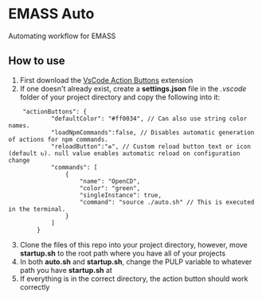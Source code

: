 # EMASS Auto
Automating workflow for EMASS
## How to use
1. First download the [VsCode Action Buttons](https://marketplace.visualstudio.com/items?itemName=seunlanlege.action-buttons) extension
2. If one doesn't already exist, create a **settings.json** file in the *.vscode* folder of your project directory and copy the following into it: 
```
    "actionButtons": {
            "defaultColor": "#ff0034", // Can also use string color names.
            "loadNpmCommands":false, // Disables automatic generation of actions for npm commands.
            "reloadButton":"♻️", // Custom reload button text or icon (default ↻). null value enables automatic reload on configuration change
            "commands": [
                {
                    "name": "OpenCD",
                    "color": "green",
                    "singleInstance": true,
                    "command": "source ./auto.sh" // This is executed in the terminal.
                }
            ]
        }
```
3. Clone the files of this repo into your project directory, however, move **startup.sh** to the root path where you have all of your projects
4. In both **auto.sh** and **startup.sh**, change the PULP variable to whatever path you have **startup.sh** at
5. If everything is in the correct directory, the action button should work correctly
